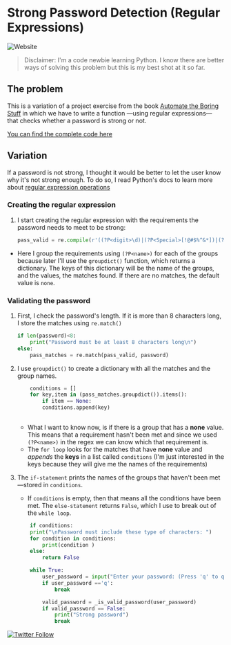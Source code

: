 # Strong Password Detection (Regular Expressions)  
![Website](https://img.shields.io/website?label=License&style=flat-square&up_color=blue&up_message=Apache%202.0&url=http%3A%2F%2Fwww.apache.org%2Flicenses%2FLICENSE-2.0.html)


> Disclaimer: I'm a code newbie learning Python. I know there are better ways of solving this problem but this is my best shot at it so far. 


## The problem 

This is a variation of a project exercise from the book  [Automate the Boring Stuff](https://nostarch.com/automatestuff2) in which we have to write a function —using regular expressions— that checks whether a password is strong or not.     

[You can find the complete code here](https://github.com/caro-oviedo/Python-Code-Newbie/blob/master/is_valid_password_detection.py)


## Variation 
If a password is not strong, I thought it would be better to let the user know why it's not strong enough. To do so, I read Python's docs to learn more about [regular expression operations](https://docs.python.org/3/library/re.html)  


### Creating the regular expression
1. I start creating the regular expression with the requirements the password needs to meet to be strong:   

    ```python
    pass_valid = re.compile(r'((?P<digit>\d)|(?P<Special>[!@#$%^&*])|(?P<uppercase>[A-Z])|(?P<lowercase>[a-z]))*') 

    ```

+ Here I group the requirements using `(?P<name>)` for each of the groups because later I'll use the `groupdict()` function, which returns a dictionary. The keys of this dictionary will be the name of the groups, and the values, the matches found. If there are no matches, the default value is `none`.   

### Validating the password   
1. First, I check  the password's length. If it is more than 8 characters long, I store the matches using `re.match()`  


    ```python
    if len(password)<8: 
        print("Password must be at least 8 characters long\n")       
    else:
        pass_matches = re.match(pass_valid, password) 
    ```   

2. I use `groupdict()` to create a dictionary with all the matches and the group names.   

    ```python
        conditions = []                                               
        for key,item in (pass_matches.groupdict()).items():            
            if item == None:                                            
            conditions.append(key)
     
    ```   


    + What I want to know now, is if there is a group that has a **none** value. This means that a requirement hasn't been met and since we used `(?P<name>)` in the regex we can know which that requirement is.  
    + The `for loop` looks for the matches that have **none** value and _appends_ the **keys** in a list called `conditions` (I'm just interested in the keys because they will give me the names of the requirements)

3. The `if-statement` prints the names of the groups that haven't been met —stored in `conditions`.  
    + If `conditions` is empty, then that means all the conditions have been met. The `else-statement` returns `False`, which I use to break out of the `while loop`.

    ```python
        if conditions:                                                     
        print("\nPassword must include these type of characters: ")
        for condition in conditions:                                  
            print(condition )                                          
        else:
            return False   
    ```   
    ```python
        while True: 
            user_password = input("Enter your password: (Press 'q' to quit at any time) ")
            if user_password =='q':
                break

            valid_password = _is_valid_password(user_password)
            if valid_password == False:                               
                print("Strong password")
                break  
    ```

          


[![Twitter Follow](https://img.shields.io/twitter/follow/Caro_Oviedo_?color=1DA1F2&logo=twitter&style=for-the-badge)](https://twitter.com/Caro_Oviedo_)

